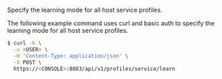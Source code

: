 Specify the learning mode for all host service profiles.

The following example command uses curl and basic auth to specify the learning mode for all host service profiles.

```bash
$ curl -k \
  -u <USER> \
  -H 'Content-Type: application/json' \
  -X POST \
  https://<CONSOLE>:8083/api/v1/profiles/service/learn
```
